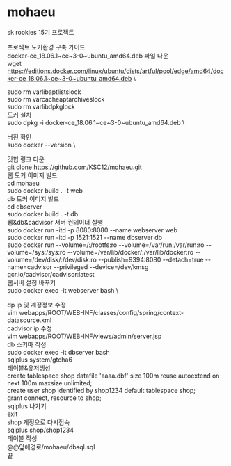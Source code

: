 # mohaeu
sk rookies 15기 프로젝트

프로젝트 도커환경 구축 가이드\
docker-ce_18.06.1~ce~3-0~ubuntu_amd64.deb 파일 다운\
wget https://editions.docker.com/linux/ubuntu/dists/artful/pool/edge/amd64/docker-ce_18.06.1~ce~3-0~ubuntu_amd64.deb \

sudo rm varlibaptlistslock \
sudo rm varcacheaptarchiveslock \
sudo rm varlibdpkglock \
도커 설치\
sudo dpkg -i docker-ce_18.06.1~ce~3-0~ubuntu_amd64.deb
\

버전 확인\
sudo docker --version
\


깃헙 링크 다운\
git clone https://github.com/KSC12/mohaeu.git
\
웹 도커 이미지 빌드\
cd mohaeu
\
sudo docker build . -t web
\
db 도커 이미지 빌드\
cd dbserver
\
sudo docker build . -t db
\
웹&db&cadvisor 서버 컨테이너 실행\
sudo docker run -itd -p 8080:8080 --name webserver web
\
sudo docker run -itd -p 1521:1521 --name dbserver db
\
sudo docker run --volume=/:/rootfs:ro --volume=/var/run:/var/run:ro --volume=/sys:/sys:ro --volume=/var/lib/docker/:/var/lib/docker:ro --volume=/dev/disk/:/dev/disk:ro --publish=9394:8080 --detach=true --name=cadvisor --privileged --device=/dev/kmsg gcr.io/cadvisor/cadvisor:latest
\
웹서버 설정 바꾸기\
sudo docker exec -it webserver bash
\

dp ip 및 계정정보 수정\
vim webapps/ROOT/WEB-INF/classes/config/spring/context-datasource.xml
\
cadvisor ip 수정\
vim webapps/ROOT/WEB-INF/views/admin/server.jsp
\
db 스키마 작성\
sudo docker exec -it dbserver bash
\
sqlplus system/gtcha6
\
테이블&유저생성\
create tablespace shop datafile 'aaaa.dbf' size 100m reuse autoextend on next 100m maxsize unlimited;
\
create user shop identified by shop1234 default tablespace shop;
\
grant connect, resource to shop;
\
sqlplus 나가기\
exit
\
shop 계정으로 다시접속\
sqlplus shop/shop1234
\
테이블 작성\
@@앞에경로/mohaeu/dbsql.sql
\
끝







